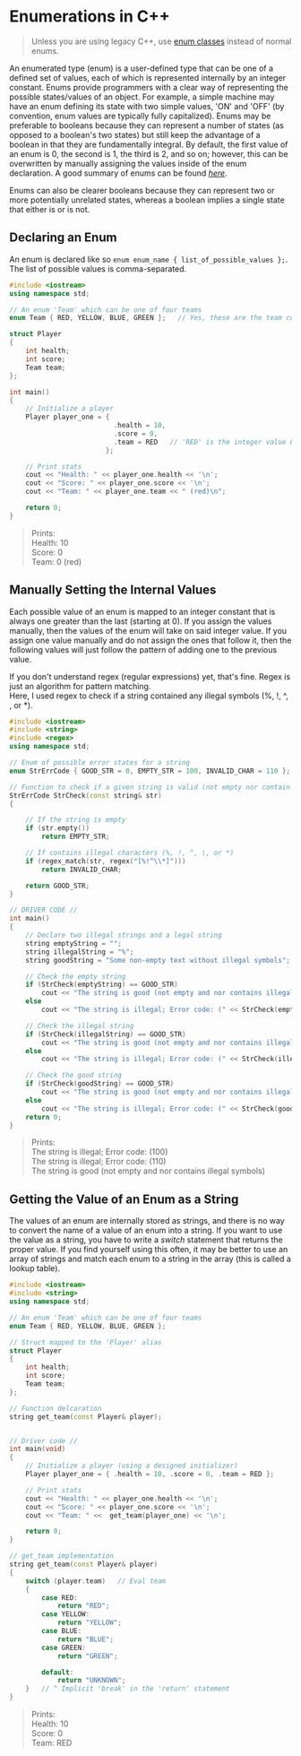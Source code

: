 # Enumerations in C++
> Unless you are using legacy C++, use [enum classes](https://www.learncpp.com/cpp-tutorial/enum-classes/) instead of normal enums. <br /> 

An enumerated type (enum) is a user-defined type that can be one of a defined set of values, each of which is represented internally by an integer constant. Enums provide
programmers with a clear way of representing the possible states/values of an object. For example, a simple machine may have an enum defining its state with two simple
values, 'ON' and 'OFF' (by convention, enum values are typically fully capitalized). Enums may be preferable to booleans because they can represent a number of states (as
opposed to a boolean's two states) but still keep the advantage of a boolean in that they are fundamentally integral. By default, the first value of an enum is 0, 
the second is 1, the third is 2, and so on; however, this can be overwritten by manually assigning the values inside of the enum declaration. 
A good summary of enums can be found [_here_](https://www.youtube.com/watch?v=x55jfOd5PEE). <br />

Enums can also be clearer booleans because they can represent two or more potentially unrelated states, whereas a boolean implies a single state that either is or is not.

## Declaring an Enum
An enum is declared like so `enum enum_name { list_of_possible_values };`. The list of possible values is comma-separated.

```C++
#include <iostream>
using namespace std;

// An enum 'Team' which can be one of four teams
enum Team { RED, YELLOW, BLUE, GREEN };   // Yes, these are the team colors from Mario Party 8

struct Player
{
    int health;
    int score;
    Team team;
};

int main()
{
    // Initialize a player
    Player player_one = {
                          .health = 10,
                          .score = 0,
                          .team = RED   // 'RED' is the integer value 0
                        };

    // Print stats
    cout << "Health: " << player_one.health << '\n';
    cout << "Score: " << player_one.score << '\n';
    cout << "Team: " << player_one.team << " (red)\n";

    return 0;
}
```
> Prints: <br />
> Health: 10 <br />
> Score: 0 <br />
> Team: 0 (red) <br />

## Manually Setting the Internal Values
Each possible value of an enum is mapped to an integer constant that is always one greater than the last (starting at 0). If you assign the values manually,
then the values of the enum will take on said integer value. If you assign one value manually and do not assign the ones that follow it, then the following 
values will just follow the pattern of adding one to the previous value. <br />

If you don't understand regex (regular expressions) yet, that's fine. Regex is just an algorithm for pattern matching. <br />
Here, I used regex to check if a string contained any illegal symbols (%, !, ^, \, or \*).

```C++
#include <iostream>
#include <string>
#include <regex>
using namespace std;

// Enum of possible error states for a string
enum StrErrCode { GOOD_STR = 0, EMPTY_STR = 100, INVALID_CHAR = 110 };

// Function to check if a given string is valid (not empty nor contain illegal symbols)
StrErrCode StrCheck(const string& str)
{

    // If the string is empty
    if (str.empty())
        return EMPTY_STR;

    // If contains illegal characters (%, !, ^, \, or *)
    if (regex_match(str, regex("[%!^\\*]")))
        return INVALID_CHAR;

    return GOOD_STR;
}

// DRIVER CODE //
int main()
{
    // Declare two illegal strings and a legal string
    string emptyString = "";
    string illegalString = "%";
    string goodString = "Some non-empty text without illegal symbols";

    // Check the empty string
    if (StrCheck(emptyString) == GOOD_STR)
        cout << "The string is good (not empty and nor contains illegal symbols)\n";
    else
        cout << "The string is illegal; Error code: (" << StrCheck(emptyString) << ")\n";

    // Check the illegal string
    if (StrCheck(illegalString) == GOOD_STR)
        cout << "The string is good (not empty and nor contains illegal symbols)\n";
    else
        cout << "The string is illegal; Error code: (" << StrCheck(illegalString) << ")\n";

    // Check the good string
    if (StrCheck(goodString) == GOOD_STR)
        cout << "The string is good (not empty and nor contains illegal symbols)\n";
    else
        cout << "The string is illegal; Error code: (" << StrCheck(goodString) << ")\n";
    return 0;
}
```
> Prints: <br />
> The string is illegal; Error code: (100) <br />
> The string is illegal; Error code: (110) <br />
> The string is good (not empty and nor contains illegal symbols) <br />

## Getting the Value of an Enum as a String
The values of an enum are internally stored as strings, and there is no way to convert the name of a value of an enum into a string. If you want to use the value
as a string, you have to write a _switch_ statement that returns the proper value. If you find yourself using this often, it may be better to use an array
of strings and match each enum to a string in the array (this is called a lookup table).

```C++
#include <iostream>
#include <string>
using namespace std;

// An enum 'Team' which can be one of four teams
enum Team { RED, YELLOW, BLUE, GREEN };

// Struct mapped to the 'Player' alias
struct Player
{
    int health;
    int score;
    Team team;
};

// Function delcaration
string get_team(const Player& player);


// Driver code //
int main(void)
{
    // Initialize a player (using a designed initializer)
    Player player_one = { .health = 10, .score = 0, .team = RED };

    // Print stats
    cout << "Health: " << player_one.health << '\n';
    cout << "Score: " << player_one.score << '\n';
    cout << "Team: " <<  get_team(player_one) << '\n';

    return 0;
}

// get_team implementation
string get_team(const Player& player)
{
    switch (player.team)   // Eval team
    {
        case RED:
            return "RED";
        case YELLOW:
            return "YELLOW";
        case BLUE:
            return "BLUE";
        case GREEN:
            return "GREEN";

        default:
            return "UNKNOWN";
    }   // ^ Implicit 'break' in the 'return' statement
}
```
> Prints: <br />
> Health: 10 <br />
> Score: 0 <br />
> Team: RED <br />
